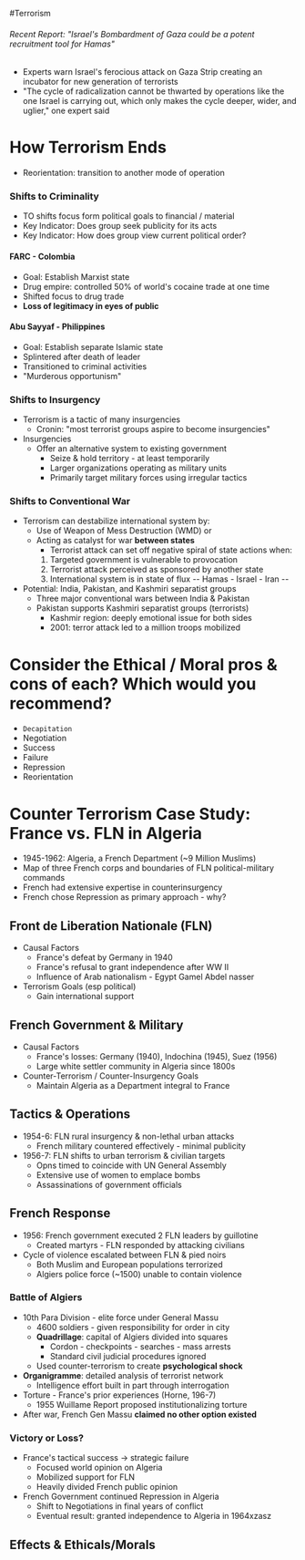 #Terrorism
###### Recent Report: "Israel's Bombardment of Gaza could be a potent recruitment tool for Hamas"
- Experts warn Israel's ferocious attack on Gaza Strip creating an incubator for new generation of terrorists
- "The cycle of radicalization cannot be thwarted by operations like the one Israel is carrying out, which only makes the cycle deeper, wider, and uglier," one expert said

# How Terrorism Ends
- Reorientation: transition to another mode of operation 

### Shifts to Criminality
- TO shifts focus form political goals to financial / material
- Key Indicator: Does group seek publicity for its acts
- Key Indicator: How does group view current political order?

#### FARC - Colombia
- Goal: Establish Marxist state
- Drug empire: controlled 50% of world's cocaine trade at one time
- Shifted focus to drug trade
- **Loss of legitimacy in eyes of public**

#### Abu Sayyaf - Philippines
- Goal: Establish separate Islamic state
- Splintered after death of leader
- Transitioned to criminal activities
- "Murderous opportunism"

### Shifts to Insurgency
- Terrorism is a tactic of many insurgencies
	- Cronin: "most terrorist groups aspire to become insurgencies"
- Insurgencies
	- Offer an alternative system to existing government
		- Seize & hold territory - at least temporarily
		- Larger organizations operating as military units
		- Primarily target military forces using irregular tactics

### Shifts to Conventional War
- Terrorism can destabilize international system by:
	- Use of Weapon of Mess Destruction (WMD) or
	- Acting as catalyst for war **between states**
		- Terrorist attack can set off negative spiral of state actions when:
		1. Targeted government is vulnerable to provocation
		2. Terrorist attack perceived as sponsored by another state
		3. International system is in state of flux
		-- Hamas - Israel - Iran -- 
 - Potential: India, Pakistan, and Kashmiri separatist groups
	 - Three major conventional wars between India & Pakistan
	 - Pakistan supports Kashmiri separatist groups (terrorists)
		 - Kashmir region: deeply emotional issue for both sides 
		 - 2001: terror attack led to a million troops mobilized


# Consider the Ethical / Moral pros & cons of each? Which would you recommend?
- `Decapitation`
- Negotiation
- Success
- Failure
- Repression
- Reorientation


# Counter Terrorism Case Study: France vs. FLN in Algeria
- 1945-1962: Algeria, a  French Department (~9 Million Muslims)
- Map of three French corps and boundaries of FLN political-military commands
- French had extensive expertise in counterinsurgency
- French chose Repression as primary approach - why?

## Front de Liberation Nationale (FLN)
- Causal Factors
	- France's defeat by Germany in 1940
	- France's refusal to grant independence after WW II
	- Influence of Arab nationalism - Egypt Gamel Abdel nasser
- Terrorism Goals (esp political)
	- Gain international support

## French Government & Military
- Causal Factors 
	- France's losses: Germany (1940), Indochina (1945), Suez (1956)
	- Large white settler community in Algeria since 1800s
- Counter-Terrorism / Counter-Insurgency Goals
	- Maintain Algeria as a Department integral to France

## Tactics & Operations
- 1954-6: FLN rural insurgency & non-lethal urban attacks
	- French military countered effectively - minimal publicity
- 1956-7: FLN shifts to urban terrorism & civilian targets
	- Opns timed to coincide with UN General Assembly
	- Extensive use of women to emplace bombs
	- Assassinations of government officials

## French Response
- 1956: French government executed 2 FLN leaders by guillotine
	- Created martyrs - FLN responded by attacking civilians
- Cycle of violence escalated between FLN & pied noirs
	- Both Muslim and European populations terrorized
	- Algiers police force (~1500) unable to contain violence

### Battle of Algiers
- 10th Para Division - elite force under General Massu
	- 4600 soldiers - given responsibility for order in city
	- **Quadrillage**: capital of Algiers divided into squares
		- Cordon - checkpoints - searches - mass arrests
		- Standard civil judicial procedures ignored
	- Used counter-terrorism to create **psychological shock**
- **Organigramme**: detailed analysis of terrorist network
	- Intelligence effort built in part through interrogation
- Torture - France's prior experiences (Horne, 196-7)
	- 1955 Wuillame Report proposed institutionalizing torture
- After war, French Gen Massu **claimed no other option existed**

### Victory or Loss?
- France's tactical success -> strategic failure
	- Focused world opinion on Algeria
	- Mobilized support for FLN
	- Heavily divided French public opinion
- French Government continued Repression in Algeria
	- Shift to Negotiations in final years of conflict
	- Eventual result: granted independence to Algeria in 1964xzasz
## Effects & Ethicals/Morals
